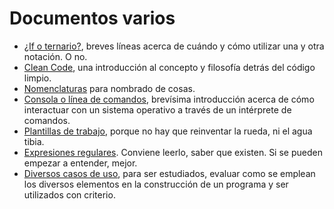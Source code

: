# Documentos varios

- [¿If o ternario?](ternarioOif.md), breves líneas acerca de cuándo y cómo utilizar una y otra notación. O no.
- [Clean Code](cleanCode.md), una introducción al concepto y filosofía detrás del código limpio.
- [Nomenclaturas](nomenclaturas.md) para nombrado de cosas.
- [Consola o línea de comandos](consola.md), brevísima introducción acerca de cómo interactuar con un sistema operativo a través de un intérprete de comandos.
- [Plantillas de trabajo](plantillas.md), porque no hay que reinventar la rueda, ni el agua tibia.
- [Expresiones regulares](expresionesRegulares.md). Conviene leerlo, saber que existen. Si se pueden empezar a entender, mejor.
- [Diversos casos de uso](/casosDeUso/README.md), para ser estudiados, evaluar como se emplean los diversos elementos en la construcción de un programa y ser utilizados con criterio.
